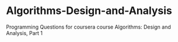 Algorithms-Design-and-Analysis
==============================

Programming Questions  for coursera course Algorithms: Design and Analysis, Part 1
